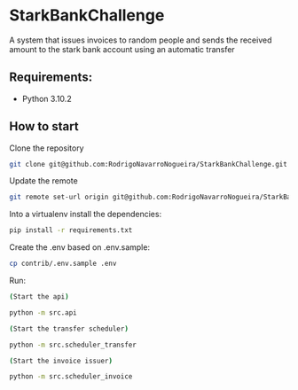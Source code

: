# StarkBankChallenge
A system that issues invoices to random people and sends the received amount to the stark bank account using an automatic transfer


## Requirements:
- Python 3.10.2


## How to start
Clone the repository
```sh
git clone git@github.com:RodrigoNavarroNogueira/StarkBankChallenge.git
```

Update the remote
```sh
git remote set-url origin git@github.com:RodrigoNavarroNogueira/StarkBankChallenge.git
```


Into a virtualenv install the dependencies:
```sh
pip install -r requirements.txt
```

Create the .env based on .env.sample:
```sh
cp contrib/.env.sample .env
```

Run:
```sh
(Start the api)

python -m src.api

(Start the transfer scheduler)

python -m src.scheduler_transfer

(Start the invoice issuer)

python -m src.scheduler_invoice
```
